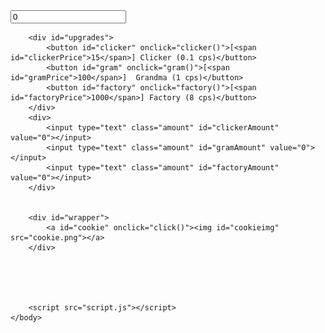 <html lang="en">
    <head>
        <meta charset="UTF-8">
        <meta name="viewport" content="width=device-width, initial-scale=1.0">
        <link rel="stylesheet" href="style.css">
        <title>Cookie clicker</title>
    </head>
    <body>
        <div id="cook">
            <input id="cookies" type="text" value="0">
        </div>

        <div id="upgrades">
            <button id="clicker" onclick="clicker()">[<span id="clickerPrice">15</span>] Clicker (0.1 cps)</button>
            <button id="gram" onclick="gram()">[<span id="gramPrice">100</span>]  Grandma (1 cps)</button>
            <button id="factory" onclick="factory()">[<span id="factoryPrice">1000</span>] Factory (8 cps)</button>
        </div>
        <div>
            <input type="text" class="amount" id="clickerAmount" value="0"></input>
            <input type="text" class="amount" id="gramAmount" value="0"></input>
            <input type="text" class="amount" id="factoryAmount" value="0"></input>
        </div>
        

        <div id="wrapper">
            <a id="cookie" onclick="click()"><img id="cookieimg" src="cookie.png"></a>
        </div>

        
        


        <script src="script.js"></script>
    </body>
</html>

